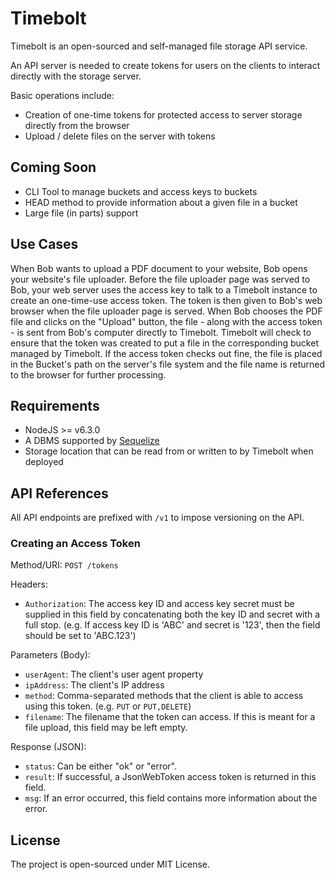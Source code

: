 # Timebolt

Timebolt is an open-sourced and self-managed file storage API service.

An API server is needed to create tokens for users on the clients to interact directly with the storage server.

Basic operations include:

  - Creation of one-time tokens for protected access to server storage directly from the browser
  - Upload / delete files on the server with tokens

## Coming Soon

- CLI Tool to manage buckets and access keys to buckets
- HEAD method to provide information about a given file in a bucket
- Large file (in parts) support

## Use Cases

When Bob wants to upload a PDF document to your website, Bob opens your website's file uploader. Before the file uploader page was served to Bob,
your web server uses the access key to talk to a Timebolt instance to create an one-time-use access token. The token is then given to Bob's web browser
when the file uploader page is served. When Bob chooses the PDF file and clicks on the "Upload" button, the file - along with the access token - is sent from
Bob's computer directly to Timebolt. Timebolt will check to ensure that the token was created to put a file in the corresponding bucket managed by Timebolt. If
the access token checks out fine, the file is placed in the Bucket's path on the server's file system and the file name is returned to the browser for further processing.

## Requirements

- NodeJS >= v6.3.0
- A DBMS supported by [Sequelize](http://docs.sequelizejs.com/)
- Storage location that can be read from or written to by Timebolt when deployed

## API References

All API endpoints are prefixed with `/v1` to impose versioning on the API.

### Creating an Access Token

Method/URI: `POST /tokens`

Headers:

- `Authorization`: The access key ID and access key secret must be supplied in this field by concatenating both the key ID and secret with a full stop. (e.g. If access key ID is 'ABC' and secret is '123', then the field should be set to 'ABC.123')

Parameters (Body):

- `userAgent`: The client's user agent property
- `ipAddress`: The client's IP address
- `method`: Comma-separated methods that the client is able to access using this token. (e.g. `PUT` or `PUT,DELETE`)
- `filename`: The filename that the token can access. If this is meant for a file upload, this field may be left empty.

Response (JSON):

- `status`: Can be either "ok" or "error".
- `result`: If successful, a JsonWebToken access token is returned in this field.
- `msg`: If an error occurred, this field contains more information about the error.

## License

The project is open-sourced under MIT License.
